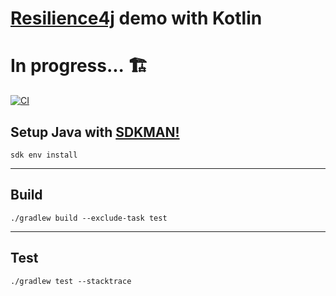 # [Resilience4j](https://resilience4j.readme.io/) demo with Kotlin

# In progress... 🏗️

[![CI](https://github.com/brunohenriquepj/resilience4j-demo/actions/workflows/ci.yml/badge.svg)](https://github.com/brunohenriquepj/resilience4j-demo/actions/workflows/ci.yml)

## Setup Java with [SDKMAN!](https://github.com/sdkman/sdkman-cli)

```console
sdk env install
```

---

## Build

```console
./gradlew build --exclude-task test
```

---

## Test

```console
./gradlew test --stacktrace
```
